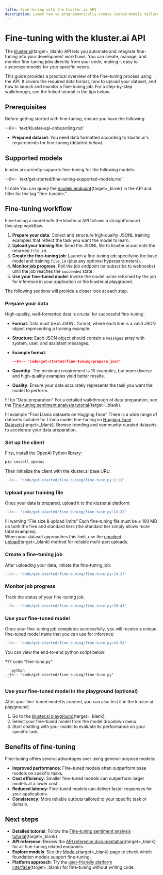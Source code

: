 ```yaml
---
title: Fine-tuning with the kluster.ai API
description: Learn how to programmatically create custom models tailored to your specific tasks by fine-tuning foundation models with your own data using the kluster.ai API.
---
```


# Fine-tuning with the kluster.ai API

The [kluster.ai](https://www.kluster.ai/){target=\_blank} API lets you automate and integrate fine-tuning into your development workflows. You can create, manage, and monitor fine-tuning jobs directly from your code, making it easy to customize models for your specific needs.

This guide provides a practical overview of the fine-tuning process using the API. It covers the required data format, how to upload your dataset, and how to launch and monitor a fine-tuning job. For a step-by-step walkthrough, see the linked tutorial in the tips below.

## Prerequisites

Before getting started with fine-tuning, ensure you have the following:

--8<-- 'text/kluster-api-onboarding.md'
- **Prepared dataset**: You need data formatted according to kluster.ai's requirements for fine-tuning (detailed below).

## Supported models

kluster.ai currently supports fine-tuning for the following models:

--8<-- 'text/get-started/fine-tuning-supported-models.md'

!!! note
    You can query the [models endpoint](/api-reference/reference/#list-supported-models){target=_blank} in the API and filter for the tag "fine-tunable."

## Fine-tuning workflow

Fine‑tuning a model with the kluster.ai API follows a straightforward five‑step workflow:

1. **Prepare your data**: Collect and structure high‑quality JSONL training examples that reflect the task you want the model to learn.
2. **Upload your training file**: Send the JSONL file to kluster.ai and note the returned `file_id`.
3. **Create the fine‑tuning job**: Launch a fine‑tuning job specifying the base model and training `file_id` (plus any optional hyperparameters).
4. **Monitor job progress**: Poll the job endpoint (or subscribe to webhooks) until the job reaches the `succeeded` state.
5. **Use your fine‑tuned model**: Invoke the model name returned by the job for inference in your application or the kluster.ai playground.

The following sections will provide a closer look at each step.

### Prepare your data

High-quality, well-formatted data is crucial for successful fine-tuning:

- **Format**: Data must be in JSONL format, where each line is a valid JSON object representing a training example.
- **Structure**: Each JSON object should contain a `messages` array with system, user, and assistant messages.
- **Example format**:

    ```json
    --8<-- 'code/get-started/fine-tuning/prepare.json'
    ```

- **Quantity**: The minimum requirement is 10 examples, but more diverse and high-quality examples yield better results.
- **Quality**: Ensure your data accurately represents the task you want the model to perform.

!!! tip "Data preparation"
    For a detailed walkthrough of data preparation, see the [Fine-tuning sentiment analysis tutorial](/tutorials/klusterai-api/finetuning-sent-analysis/#get-the-data){target=_blank}.

!!! example "Find Llama datasets on Hugging Face"
    There is a wide range of datasets suitable for Llama model fine-tuning on [Hugging Face Datasets](https://huggingface.co/datasets?sort=trending&search=llama){target=_blank}. Browse trending and community-curated datasets to accelerate your data preparation.

### Set up the client

First, install the OpenAI Python library:

```bash
pip install openai
```

Then initialize the client with the kluster.ai base URL:

```python
--8<-- "code/get-started/fine-tuning/fine-tune.py:1:11"
```

### Upload your training file

Once your data is prepared, upload it to the kluster.ai platform:

```python
--8<-- "code/get-started/fine-tuning/fine-tune.py:13:22"
```

!!! warning "File size & upload limits"
    Each fine-tuning file must be ≤ 100 MB on both the free and standard tiers (the standard tier simply allows more total examples).  
    When your dataset approaches this limit, use the [chunked upload](/tutorials/klusterai-api/uploads-api/){target=_blank} method for reliable multi-part uploads.

### Create a fine-tuning job

After uploading your data, initiate the fine-tuning job:

```python
--8<-- "code/get-started/fine-tuning/fine-tune.py:24:37"
```

### Monitor job progress

Track the status of your fine-tuning job:

```python
--8<-- "code/get-started/fine-tuning/fine-tune.py:39:41"
```

### Use your fine-tuned model

Once your fine-tuning job completes successfully, you will receive a unique fine-tuned model name that you can use for inference:

```python
--8<-- "code/get-started/fine-tuning/fine-tune.py:43:54"
```

You can view the end-to-end python script below:

??? code "fine-tune.py"

    ```python
    --8<-- "code/get-started/fine-tuning/fine-tune.py"
    ```

### Use your fine-tuned model in the playground (optional)

After your fine-tuned model is created, you can also test it in the kluster.ai playground:

1. Go to the [kluster.ai playground](https://platform.kluster.ai/playground){target=_blank}
2. Select your fine-tuned model from the model dropdown menu
3. Start chatting with your model to evaluate its performance on your specific task

## Benefits of fine-tuning

Fine-tuning offers several advantages over using general-purpose models:

- **Improved performance**: Fine-tuned models often outperform base models on specific tasks.
- **Cost efficiency**: Smaller fine-tuned models can outperform larger models at a lower cost.
- **Reduced latency**: Fine-tuned models can deliver faster responses for your applications.
- **Consistency**: More reliable outputs tailored to your specific task or domain.

## Next steps

- **Detailed tutorial**: Follow the [Fine-tuning sentiment analysis tutorial](/tutorials/klusterai-api/finetuning-sent-analysis/#get-the-data){target=_blank}.
- **API reference**: Review the [API reference documentation](/api-reference/reference/){target=_blank} for all fine-tuning related endpoints.
- **Explore models**: See the [Models](/get-started/models/){target=_blank} page to check which foundation models support fine-tuning.
- **Platform approach**: Try the [user-friendly platform interface](/get-started/fine-tuning/platform/){target=_blank} for fine-tuning without writing code.